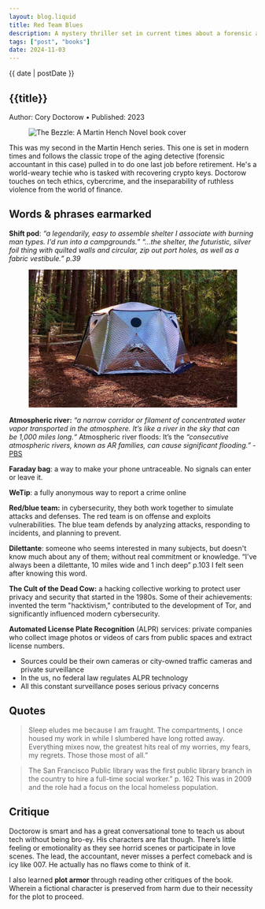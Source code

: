 ```yaml
---
layout: blog.liquid
title: Red Team Blues
description: A mystery thriller set in current times about a forensic accountant applying his powers of tracing and recovering funds to crypto.
tags: ["post", "books"]
date: 2024-11-03
---
```



<section class="hero"><time class="meta-date" datetime="{{ date | postDate }}">{{ date | postDate }}</time>

# {{title}}

Author: Cory Doctorow  • Published: 2023

</section>

<section>
    <div class="content-inner">


<figure>
    <picture class="cover">
        <source srcset="https://images-na.ssl-images-amazon.com/images/P/1250865840.01._SX360_SCLZZZZZZZ_.jpg" type="image/jpg">
        <img src="https://images-na.ssl-images-amazon.com/images/P/1250865840.01._SX360_SCLZZZZZZZ_.jpg" alt="The Bezzle: A Martin Hench Novel book cover" >
    </picture>
</figure>


This was my second in the Martin Hench series. This one is set in modern times and follows the classic trope of the aging detective (forensic accountant in this case) pulled in to do one last job before retirement. He's a world-weary techie who is tasked with recovering crypto keys. Doctorow touches on tech ethics, cybercrime, and the inseparability of ruthless violence from the world of finance. 



## Words & phrases earmarked

**Shift pod**: *“a legendarily, easy to assemble shelter I associate with burning man types. I'd run into a campgrounds.”* *“…the shelter, the futuristic, silver foil thing with quilted walls and circular, zip out port holes, as well as a fabric vestibule.” p.39*

<figure>
    <picture >
        <source srcset="img/shiftpod.jpg" type="image/jpg">
        <img src="img/shiftpod.jpg" alt=" in a metallic, hexagonal, futuristic-looking tent in the middle of a forest" >
    </picture>
</figure>

**Atmospheric river:** *“a narrow corridor or filament of concentrated water vapor transported in the atmosphere. It’s like a river in the sky that can be 1,000 miles long.“* Atmospheric river floods: It’s the *“consecutive atmospheric rivers, known as AR families, can cause significant flooding.”* - [PBS](https://www.pbs.org/newshour/science/what-is-an-atmospheric-river-a-hydrologist-explains-the-good-the-bad-and-how-theyre-changing)

**Faraday bag**: a way to make your phone untraceable. No signals can enter or leave it. 

**WeTip**: a fully anonymous way to report a crime online

**Red/blue team:** in cybersecurity, they both work together to simulate attacks and defenses. The red team is on offense and exploits vulnerabilities. The blue team defends by analyzing attacks, responding to incidents, and planning to prevent. 

**Dilettante**: someone who seems interested in many subjects, but doesn't know much about any of them; without real commitment or knowledge. “I've always been a dilettante, 10 miles wide and 1 inch deep” p.103 I felt seen after knowing this word. 

**The Cult of the Dead Cow:** a hacking collective working to protect user privacy and security that started in the 1980s. Some of their achievements: invented the term "hacktivism," contributed to the development of Tor, and significantly influenced modern cybersecurity.

**Automated License Plate Recognition** (ALPR) services: private companies who collect image photos or videos of cars from public spaces and extract license numbers. 
- Sources could be their own cameras or city-owned traffic cameras and private surveillance
- In the us, no federal law regulates ALPR technology
- All this constant surveillance poses serious privacy concerns

## Quotes

> Sleep eludes me because I am fraught. The compartments, I once housed my work in while I slumbered have long rotted away. Everything mixes now, the greatest hits real of my worries, my fears, my regrets. Those those most of all.”

> The San Francisco Public library was the first public library branch in the country to hire a full-time social worker.”  p. 162 This was in 2009 and the role had a focus on the local homeless population.
    

## Critique
Doctorow is smart and has a great conversational tone to teach us about tech without being bro-ey. His characters are flat though. There’s little feeling or emotionality as they see horrid scenes or participate in love scenes. The lead, the accountant, never misses a perfect comeback and is icy like 007. He actually has no flaws come to think of it. 

I also learned **plot armor** through reading other critiques of the book. Wherein a fictional character is preserved from harm due to their necessity for the plot to proceed.



</div>
</section>

